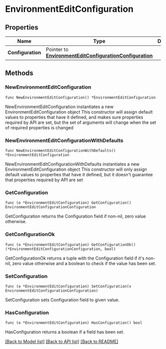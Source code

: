 # EnvironmentEditConfiguration

## Properties

Name | Type | Description | Notes
------------ | ------------- | ------------- | -------------
**Configuration** | Pointer to [**EnvironmentEditConfigurationConfiguration**](EnvironmentEditConfigurationConfiguration.md) |  | [optional] 

## Methods

### NewEnvironmentEditConfiguration

`func NewEnvironmentEditConfiguration() *EnvironmentEditConfiguration`

NewEnvironmentEditConfiguration instantiates a new EnvironmentEditConfiguration object
This constructor will assign default values to properties that have it defined,
and makes sure properties required by API are set, but the set of arguments
will change when the set of required properties is changed

### NewEnvironmentEditConfigurationWithDefaults

`func NewEnvironmentEditConfigurationWithDefaults() *EnvironmentEditConfiguration`

NewEnvironmentEditConfigurationWithDefaults instantiates a new EnvironmentEditConfiguration object
This constructor will only assign default values to properties that have it defined,
but it doesn't guarantee that properties required by API are set

### GetConfiguration

`func (o *EnvironmentEditConfiguration) GetConfiguration() EnvironmentEditConfigurationConfiguration`

GetConfiguration returns the Configuration field if non-nil, zero value otherwise.

### GetConfigurationOk

`func (o *EnvironmentEditConfiguration) GetConfigurationOk() (*EnvironmentEditConfigurationConfiguration, bool)`

GetConfigurationOk returns a tuple with the Configuration field if it's non-nil, zero value otherwise
and a boolean to check if the value has been set.

### SetConfiguration

`func (o *EnvironmentEditConfiguration) SetConfiguration(v EnvironmentEditConfigurationConfiguration)`

SetConfiguration sets Configuration field to given value.

### HasConfiguration

`func (o *EnvironmentEditConfiguration) HasConfiguration() bool`

HasConfiguration returns a boolean if a field has been set.


[[Back to Model list]](../README.md#documentation-for-models) [[Back to API list]](../README.md#documentation-for-api-endpoints) [[Back to README]](../README.md)


